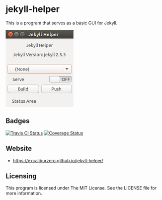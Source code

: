 # jekyll-helper
This is a program that serves as a basic GUI for Jekyll.

![Screenshot of Jekyll Helper](/data/media/screenshot.png)

## Badges
[![Travis CI Status](https://api.travis-ci.org/ExcaliburZero/jekyll-helper.svg)](https://travis-ci.org/ExcaliburZero/jekyll-helper) [![Coverage Status](https://coveralls.io/repos/ExcaliburZero/jekyll-helper/badge.svg?branch=master)](https://coveralls.io/r/ExcaliburZero/jekyll-helper?branch=master)

## Website
- https://excaliburzero.github.io/jekyll-helper/

## Licensing
This program is licensed under The MIT License. See the LICENSE file for more information.
